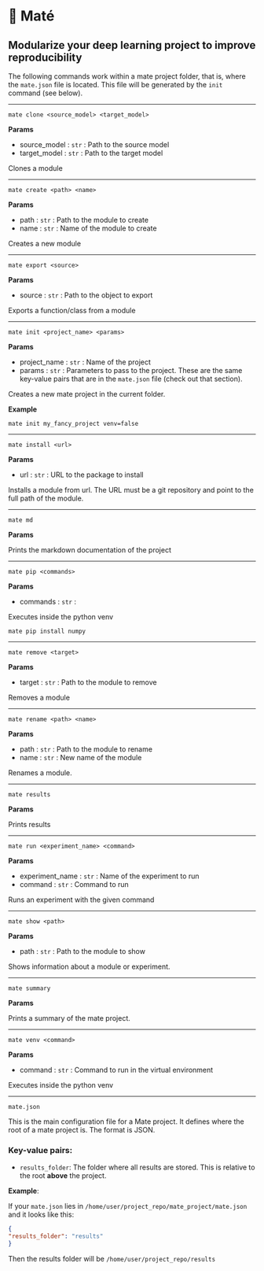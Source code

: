 
# 🧉 Maté


## Modularize your deep learning project to improve reproducibility

The following commands work within a mate project folder, that is, where the `mate.json` file is located. This file will be generated by the `init` command (see below).

--- 

```
mate clone <source_model> <target_model>
```

**Params**
- source_model : `str` :  Path to the source model
- target_model : `str` :  Path to the target model


Clones a module

---

```
mate create <path> <name>
```

**Params**
- path : `str` :  Path to the module to create
- name : `str` :  Name of the module to create


Creates a new module

---

```
mate export <source>
```

**Params**
- source : `str` :  Path to the object to export


Exports a function/class from a module

---

```
mate init <project_name> <params>
```

**Params**
- project_name : `str` :  Name of the project
- params : `str` :  Parameters to pass to the project. These are the same key-value pairs that are in the `mate.json` file (check out that section).



Creates a new mate project in the current folder.

**Example**

```
mate init my_fancy_project venv=false
```

---

```
mate install <url>
```

**Params**
- url : `str` :  URL to the package to install


Installs a module from url. The URL must be a git repository and point to the full path of the module.


---

```
mate md 
```

**Params**



Prints the markdown documentation of the project

---

```
mate pip <commands>
```

**Params**
- commands : `str` : 


Executes inside the python venv

```
mate pip install numpy
```

---

```
mate remove <target>
```

**Params**
- target : `str` :  Path to the module to remove



Removes a module

---

```
mate rename <path> <name>
```

**Params**
- path : `str` :  Path to the module to rename
- name : `str` :  New name of the module



Renames a module.

---

```
mate results 
```

**Params**



Prints results

---

```
mate run <experiment_name> <command>
```

**Params**
- experiment_name : `str` :  Name of the experiment to run
- command : `str` :  Command to run



Runs an experiment with the given command

---

```
mate show <path>
```

**Params**
- path : `str` :  Path to the module to show


Shows information about a module or experiment.

---

```
mate summary 
```

**Params**



Prints a summary of the mate project.

---

```
mate venv <command>
```

**Params**
- command : `str` :  Command to run in the virtual environment


Executes inside the python venv

---

```
mate.json
```
This is the main configuration file for a Mate project. It defines where the root of a mate project is. The format is JSON.

### Key-value pairs:

- `results_folder`: The folder where all results are stored. This is relative to the root **above** the project.

**Example**:

If your `mate.json` lies in `/home/user/project_repo/mate_project/mate.json` and it looks like this:
```json
{
"results_folder": "results"
}
```
Then the results folder will be `/home/user/project_repo/results`
